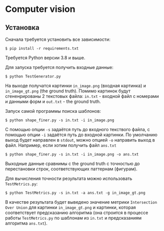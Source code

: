 # Computer vision

## Установка

Сначала требуется установить все зависимости:

```
$ pip install -r requirements.txt
```

Требуется Python версии 3.8 и выше.

Для запуска требуется получить входные данные:

```
$ python TestGenerator.py
```

На выходе получатся картинки `in_image.png` (входная картинка) и `in_image_gt.png` (the ground truth).
Помимо картинок будут сгененрированы 2 текстовых файла: `in.txt` - входной файл с номерами и данными форм и 
`out.txt` - the ground truth.

Запуск самой программы поиска шаблонов:

```
$ python shape_finer.py -s in.txt -i in_image.png
```

С помощью опции `-s` задаётся путь до входного текствого файла, с помощью
опции `-i` задаётся путь до входной картинки. По умолчанию выход будет
направлен в `stdout`, можно опцией `-o` направить выход в файл. Например,
если хотим получить файл `ans.txt` 

```
$ python shape_finer.py -s in.txt -i in_image.png -o ans.txt
```

Выходные данные сравнимы с the ground truth с точностью до перестановки
строк, соответствующих паттернам (фигурам).

Для вычисления точности результата можно использовать `TestMetrics.py`:

```
$ python TestMetrics.py -s in.txt -a ans.txt -g in_image_gt.png
```

В качестве результата будет выведено значение метрики `Intersection Over Union` для
картинки `in_image_gt.png` и картинки, которая соответствует предсказанию алгоритма
(она строится в процессе работы `TestMetrics.py` по шаблонам из `in.txt` и
предсказаниям алгоритма `ans.txt`).

